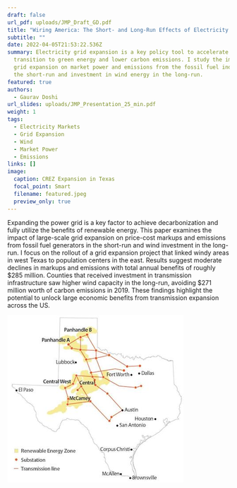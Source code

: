 ```yaml
---
draft: false
url_pdf: uploads/JMP_Draft_GD.pdf
title: "Wiring America: The Short- and Long-Run Effects of Electricity Grid Expansion"
subtitle: ""
date: 2022-04-05T21:53:22.536Z
summary: Electricity grid expansion is a key policy tool to accelerate the
  transition to green energy and lower carbon emissions. I study the impact of
  grid expansion on market power and emissions from the fossil fuel industry in
  the short-run and investment in wind energy in the long-run.
featured: true
authors:
  - Gaurav Doshi
url_slides: uploads/JMP_Presentation_25_min.pdf
weight: 1
tags:
  - Electricity Markets
  - Grid Expansion
  - Wind
  - Market Power
  - Emissions
links: []
image:
  caption: CREZ Expansion in Texas
  focal_point: Smart
  filename: featured.jpeg
  preview_only: true
---
```

Expanding the power grid is a key factor to achieve decarbonization and fully utilize the benefits of renewable energy. This paper examines the impact of large-scale grid expansion on price-cost markups and emissions from fossil fuel generators in the short-run and wind investment in the long-run. I focus on the rollout of a grid expansion project that linked windy areas in west Texas to population centers in the east. Results suggest moderate declines in markups and emissions with total annual benefits of roughly $285 million. Counties that received investment in transmission infrastructure saw higher wind capacity in the long-run, avoiding $271 million worth of carbon emissions in 2019. These findings highlight the potential to unlock large economic benefits from transmission expansion across the US.

![](featured.jpeg)
